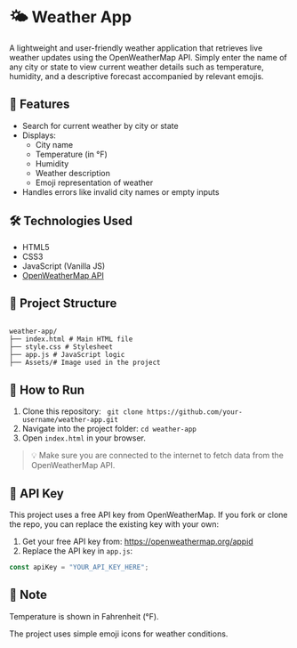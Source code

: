 # 🌤️ Weather App

A lightweight and user-friendly weather application that retrieves live weather updates using the OpenWeatherMap API. Simply enter the name of any city or state to view current weather details such as temperature, humidity, and a descriptive forecast accompanied by relevant emojis.

## 🔧 Features

- Search for current weather by city or state
- Displays:
  - City name
  - Temperature (in °F)
  - Humidity
  - Weather description
  - Emoji representation of weather
- Handles errors like invalid city names or empty inputs

## 🛠️ Technologies Used

- HTML5
- CSS3
- JavaScript (Vanilla JS)
- [OpenWeatherMap API](https://openweathermap.org/api)

## 📂 Project Structure
```

weather-app/
├── index.html # Main HTML file
├── style.css # Stylesheet
├── app.js # JavaScript logic
├── Assets/# Image used in the project
```

## 🚀 How to Run

1. Clone this repository:
  ``` git clone https://github.com/your-username/weather-app.git```
2. Navigate into the project folder:
  ``` cd weather-app ```
3. Open `index.html` in your browser.

> 💡 Make sure you are connected to the internet to fetch data from the OpenWeatherMap API.

## 🔑 API Key

This project uses a free API key from OpenWeatherMap. If you fork or clone the repo, you can replace the existing key with your own:

1. Get your free API key from: https://openweathermap.org/appid
2. Replace the API key in `app.js`:
```javascript
const apiKey = "YOUR_API_KEY_HERE";
```
## 📌 Note

Temperature is shown in Fahrenheit (°F).

The project uses simple emoji icons for weather conditions.



